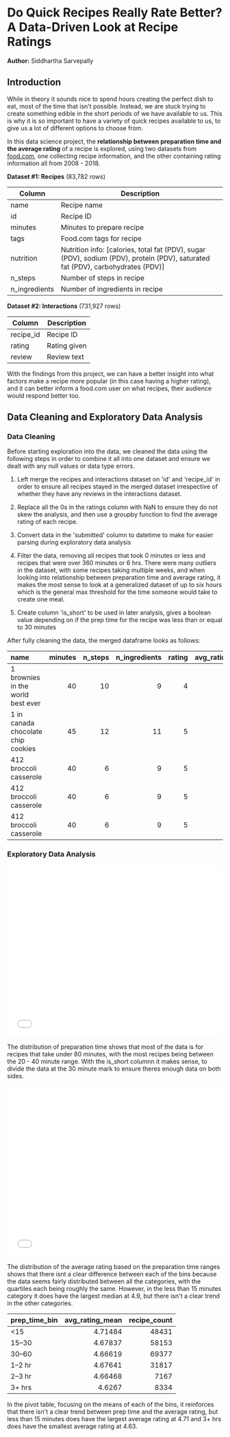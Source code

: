 # Do Quick Recipes Really Rate Better? A Data-Driven Look at Recipe Ratings
**Author:** Siddhartha Sarvepally

## Introduction
While in theory it sounds nice to spend hours creating the perfect dish to eat, most of the time that isn't possible. Instead, we are stuck trying to create something edible in the short periods of we have available to us. This is why it is so important to have a variety of quick recipes available to us, to give us a lot of different options to choose from.

In this data science project, the **relationship between preparation time and the average rating** of a recipe is explored, using two datasets from [food.com](food.com), one collecting recipe information, and the other containing rating information all from 2008 - 2018.
<br>

**Dataset #1: Recipes** (83,782 rows)

| Column         | Description                                                                 |
|----------------|-----------------------------------------------------------------------------|
| name           | Recipe name                                                                 |
| id             | Recipe ID                                                                   |
| minutes        | Minutes to prepare recipe                                                   |
| tags           | Food.com tags for recipe                                                    |
| nutrition      | Nutrition info: [calories, total fat (PDV), sugar (PDV), sodium (PDV), protein (PDV), saturated fat (PDV), carbohydrates (PDV)] |
| n_steps        | Number of steps in recipe                                                   |
| n_ingredients  | Number of ingredients in recipe                                             |

**Dataset #2: Interactions** (731,927 rows)

| Column    | Description       |
|-----------|-------------------|
| recipe_id	| Recipe ID         |
| rating    | Rating given      |
| review    | Review text       |


With the findings from this project, we can have a better insight into what factors make a recipe more popular (in this case having a higher rating), and it can better inform a food.com user on what recipes, their audience would respond better too.

## Data Cleaning and Exploratory Data Analysis
### Data Cleaning
Before starting exploration into the data, we cleaned the data using the following steps in order to combine it all into one dataset and ensure we dealt with any null values or data type errors.

1. Left merge the recipes and interactions dataset on 'id' and 'recipe_id' in order to ensure all recipes stayed in the merged dataset irrespective of whether they have any reviews in the interactions dataset.

2. Replace all the 0s in the ratings column with NaN to ensure they do not skew the analysis, and then use a groupby function to find the average rating of each recipe.

3. Convert data in the 'submitted' column to datetime to make for easier parsing during exploratory data analysis

4. Filter the data, removing all recipes that took 0 minutes or less and recipes that were over 360 minutes or 6 hrs. There were many outliers in the dataset, with some recipes taking multiple weeks, and when looking into relationship between preparation time and average rating, it makes the most sense to look at a generalized dataset of up to six hours which is the general max threshold for the time someone would take to create one meal.

5. Create column 'is_short' to be used in later analysis, gives a boolean value depending on if the prep time for the recipe was less than or equal to 30 minutes

After fully cleaning the data, the merged dataframe looks as follows:

| name                                 |   minutes |   n_steps |   n_ingredients |   rating |   avg_rating | is_short   |
|:-------------------------------------|----------:|----------:|----------------:|---------:|-------------:|:-----------|
| 1 brownies in the world    best ever |        40 |        10 |               9 |        4 |            4 | False      |
| 1 in canada chocolate chip cookies   |        45 |        12 |              11 |        5 |            5 | False      |
| 412 broccoli casserole               |        40 |         6 |               9 |        5 |            5 | False      |
| 412 broccoli casserole               |        40 |         6 |               9 |        5 |            5 | False      |
| 412 broccoli casserole               |        40 |         6 |               9 |        5 |            5 | False      |

### Exploratory Data Analysis
<iframe
  src="assets/prep_hist.html"
  width="100%"
  height="400"
  frameborder="0"
></iframe>

The distribution of preparation time shows that most of the data is for recipes that take under 80 minutes, with the most recipes being between the 20 - 40 minute range. With the is_short columnn it makes sense, to divide the data at the 30 minute mark to ensure theres enough data on both sides.

<iframe
  src="assets/prep_box.html"
  width="100%"
  height="400"
  frameborder="0"
></iframe>

The distribution of the average rating based on the preparation time ranges shows that there isnt a clear difference between each of the bins because the data seems fairly distributed between all the categories, with the quartiles each being roughly the same. However, in the less than 15 minutes category it does have the largest median at 4.9, but there isn't a clear trend in the other categories.


| prep_time_bin   |   avg_rating_mean |   recipe_count |
|:----------------|------------------:|---------------:|
| <15             |           4.71484 |          48431 |
| 15–30           |           4.67837 |          58153 |
| 30–60           |           4.66619 |          69377 |
| 1–2 hr          |           4.67641 |          31817 |
| 2–3 hr          |           4.66468 |           7167 |
| 3+ hrs          |           4.6267  |           8334 |

In the pivot table, focusing on the means of each of the bins, it reinforces that there isn't a clear trend between prep time and the average rating, but less than 15 minutes does have the largest average rating at 4.71 and 3+ hrs does have the smallest average rating at 4.63.
